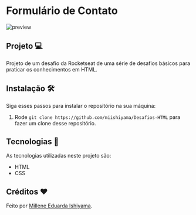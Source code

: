 # Formulário de Contato
![preview](./preview/Formulario-de-Contato.png)

## Projeto 💻
Projeto de um desafio da Rocketseat de uma série de desafios básicos para praticar os conhecimentos em HTML.

## Instalação 🛠
Siga esses passos para instalar o repositório na sua máquina:
1. Rode `git clone https://github.com/miishiyama/Desafios-HTML` para fazer um clone desse repositório.

## Tecnologias 🚀
As tecnologias utilizadas neste projeto são:
- HTML
- CSS

## Créditos ❤️
Feito por [Millene Eduarda Ishiyama](https://github.com/miishiyama/).

